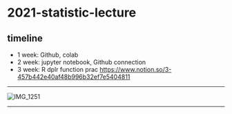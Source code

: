 # 2021-statistic-lecture

## timeline
- 1 week: Github, colab
- 2 week: jupyter notebook, Github connection
- 3 week: R dplr function prac
https://www.notion.so/3-457b442e40af48b996b32ef7e5404811

---
![IMG_1251](https://user-images.githubusercontent.com/79994991/110829255-41e66900-82db-11eb-9e02-df284688072c.JPG)

---
